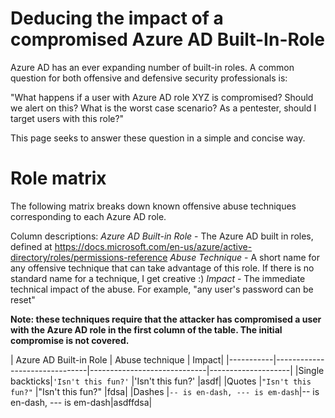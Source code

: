 # Deducing the impact of a compromised Azure AD Built-In-Role
Azure AD has an ever expanding number of built-in roles. A common question for both offensive and defensive security professionals is:

"What happens if a user with Azure AD role XYZ is compromised? Should we alert on this? What is the worst case scenario? As a pentester, should I target users with this role?"

This page seeks to answer these question in a simple and concise way.


# Role matrix

The following matrix breaks down known offensive abuse techniques corresponding to each Azure AD role.

Column descriptions:
*Azure AD Built-in Role* - The Azure AD built in roles, defined at https://docs.microsoft.com/en-us/azure/active-directory/roles/permissions-reference
*Abuse Technique* - A short name for any offensive technique that can take advantage of this role. If there is no standard name for a technique, I get creative :)
*Impact* - The immediate technical impact of the abuse. For example, "any user's password can be reset"

**Note: these techniques require that the attacker has compromised a user with the Azure AD role in the first column of the table. The initial compromise is not covered.**



|         Azure AD Built-in Role       |         Abuse technique               | Impact| 
|-----------|-------------------------------|-----------------------------|--------------------|
|Single backticks|`'Isn't this fun?'`            |'Isn't this fun?'            |asdf|
|Quotes          |`"Isn't this fun?"`            |"Isn't this fun?"            |fdsa|
|Dashes          |`-- is en-dash, --- is em-dash`|-- is en-dash, --- is em-dash|asdffdsa|
